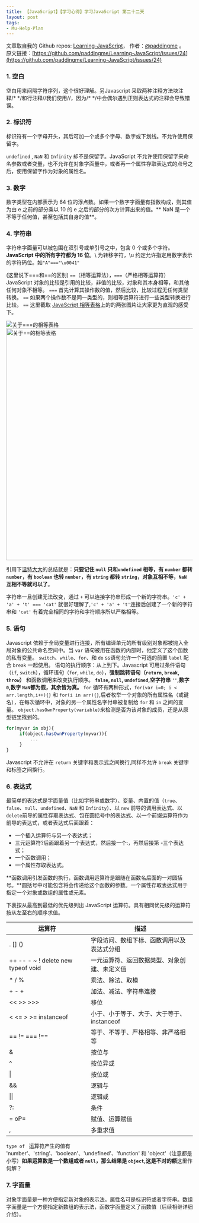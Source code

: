 ```yaml
---
title: 【JavaScript】【学习心得】学习JavaScript 第二十二天
layout: post
tags:
- Mu-Help-Plan
---
```



 文章取自我的 Github  repos: [Learning-JavaScript](https://github.com/paddingme/Learning-JavaScript)， 作者：[@paddingme](http://padding.me/about.html) 。  
原文链接：[https://github.com/paddingme/Learning-JavaScript/issues/24](https://github.com/paddingme/Learning-JavaScript/issues/24)

### 1. 空白
  空白用来间隔字符序列，这个很好理解。另Javascript 采取两种注释方法块注释/\* \*/和行注释//我们使用//，因为/\* \*/中会偶尔遇到正则表达式的注释会导致错误。

### 2. 标识符

标识符有一个字母开头，其后可加一个或多个字母、数字或下划线。不允许使用保留字。

`undefined` , `NaN` 和 `Infinity` 却不是保留字。JavaScript 不允许使用保留字来命名参数或者变量，也不允许在对象字面量中，或者再一个属性存取表达式的点号之后，使用保留字作为对象的属性名。

### 3. 数字

数字类型在内部表示为 64 位的浮点数。如果一个数字字面量有指数构成，则其值为由 e 之前的部分乘以 10 的 e 之后的部分的次方计算出来的值。** NaN 是一个不等于任何值，甚至包括其自身的值**。

### 4. 字符串

字符串字面量可以被包围在双引号或单引号之中，包含 0 个或多个字符。**JavaScript 中的所有字符都为 16 位**。\ 为转移字符，\u 约定允许指定用数字表示的字符码位。如`"A"==="\u0041"`

(这里说下===和==的区别)
 `==`（相等运算法），`===`（严格相等运算符） JavaScript 对象的比较是引用的比较，非值的比较，对象和其本身相等，和其他任何对象不相等。 `===` 首先计算其操作数的值，然后比较，比较过程无任何类型转换。 `==` 如果两个操作数不是同一类型的，则相等运算符进行一些类型转换进行比较。 `==` 这里截取 [JavaScript 相等表格](http://dorey.github.io/JavaScript-Equality-Table)上的的两张图片让大家更为直观的感受下。

<img src="http://paddingme.qiniudn.com/1396461120383-2.png" alt="关于===的相等表格">

<img src="http://paddingme.qiniudn.com/1396464279990-1.png" alt="关于==的相等表格" style="width:625px;">

引用下[温特大大](http://weibo.com/wintercn)的总结就是：**只要记住 `null` 只和`undefined` 相等，有 `number` 都转 `number`，有 `boolean` 也转 `number`，有 `string` 都转 `string`，对象互相不等，`NaN` 互相不等就可以了**。


字符串一旦创建无法改变，通过 `+` 可以连接字符串形成一个新的字符串。`'c' + 'a' + 't' === 'cat'` 就很好理解了,`'c' + 'a' + 't'`连接后创建了一个新的字符串和 `'cat'` 有着完全相同的字符和字符顺序所以严格相等。

### 5. 语句

Javascript 依赖于全局变量进行连接，所有编译单元的所有级别对象都被抛入全局对象的公共命名空间中。当 `var` 语句被用在函数的内部时，他定义了这个函数的私有变量。
`switch`、`while`、`for`、和 `do` ss语句允许一个可选的前置 `label` 配合 `break` 一起使用。
语句的执行顺序：从上到下。Javascript 可用过条件语句（`if`, `switch`），循环语句（`for`, `while`, `do`），**强制跳转语句（`return`, `break`, `throw`）** 和函数调用来改变执行顺序。
**`false`, `null`, `undefined`,空字符串 `''`,数字 `0`,数字 `NaN`都为假，其余皆为真。**
`for` 循环有两种形式，`for(var i=0; i < arr.length,i++){}` 和 `for(i in arr){}`,后者枚举一个对象的所有属性名（或键名），在每次循环中，对象的另一个属性名字付串被复制给 `for` 和 `in` 之间的变量。
`object.hasOwnProperty(variable)`来检测是否为该对象的成员，还是从原型链里找到的。

```javascript
for(myvar in obj){
     if(object.hasOwnProperty(myvar)){
         ...
     }
}
```


Javascript 不允许在 `return` 关键字和表示式之间换行,同样不允许 `break` 关键字和标签之间换行。

### 6. 表达式


最简单的表达式是字面量值（比如字符串或数字）、变量、内置的值（`true`、`false`、`null`、`undefined`、`NaN` 和 `Infinity`）、以 `new` 前导的调用表达式、以 `delete`前导的属性存取表达式、包在圆括号中的表达式、以一个前缀运算符作为前导的表达式，或者表达式后面跟着：

* 一个插入运算符与另一个表达式；
* 三元运算符?后面跟着另一个表达式，然后接一个:，再然后接第 -三个表达式；
* 一个函数调用；
* 一个属性存取表达式。


**函数调用引发函数的执行，函数调用运算符是跟随在函数名后面的一对圆括号。**圆括号中可能包含将会传递给这个函数的参数。一个属性存取表达式用于指定一个对象或数组的属性或元素。


下表按从最高到最低的优先级列出 JavaScript 运算符。具有相同优先级的运算符按从左至右的顺序求值。

运算符|描述
------|------
. [] ()|字段访问、数组下标、函数调用以及表达式分组
++ -- - ~ ! delete new typeof void	|一元运算符、返回数据类型、对象创建、未定义值
* / %	|乘法、除法、取模
+ - +	|加法、减法、字符串连接
<< >> >>>	|移位
< <= > >= instanceof	|小于、小于等于、大于、大于等于、instanceof
== != === !==	|等于、不等于、严格相等、非严格相等
&	|按位与
^	|按位异或
\|	|按位或
&&|	逻辑与
\|\|	|逻辑或
?:     |条件
= oP=	|赋值、运算赋值
,	|多重求值


`type of ` 运算符产生的值有 'number'、'string'、'boolean'、'undefined'、'function' 和 'object'（注意都是小写）**如果运算数是一个数组或者  `null`，那么结果是 `object`,这是不对的额**这里作何解？

### 7. 字面量

对象字面量是一种方便指定新对象的表示法。属性名可是标识符或者字符串。数组字面量是一个方便指定新数组的表示法，函数字面量定义了函数值（后续相继详细介绍）。


